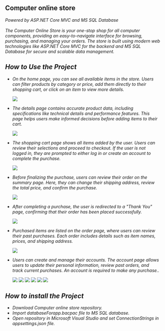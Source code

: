 ## Computer online store

<i>Powered by ASP.NET Core MVC and MS SQL Database<i/><br/><br/>
The Computer Online Store is your one-stop shop for all computer components, providing an easy-to-navigate interface for browsing, purchasing, and managing your orders. The store is built using modern web technologies like ASP.NET Core MVC for the backend and MS SQL Database for secure and scalable data management.


## How to Use the Project

<ul>
  <li>
    <p>On the home page, you can see all available items in the store. Users can filter products by category or price, add them directly to their shopping cart, or click on an item to view more details.</p>
    <img src="readmeImg/main.png">
  </li>
  <li>
    <p>The details page contains accurate product data, including specifications like technical details and performance features. This page helps users make informed decisions before adding items to their cart.</p>
    <img src="readmeImg/detail.png">
  </li>
  <li>
    <p>The shopping cart page shows all items added by the user. Users can review their selections and proceed to checkout. If the user is not logged in, they are prompted to either log in or create an account to complete the purchase.</p>
    <img src="readmeImg/cart.png">
  </li>
  <li>
    <p>Before finalizing the purchase, users can review their order on the summary page. Here, they can change their shipping address, review the total price, and confirm the purchase.</p>
    <img src="readmeImg/ordersummary.png">
  </li>
  <li>
    <p>After completing a purchase, the user is redirected to a "Thank You" page, confirming that their order has been placed successfully.</p>
    <img src="readmeImg/afterbuy.png">
  </li>
  <li>
    <p>Purchased items are listed on the order page, where users can review their past purchases. Each order includes details such as item names, prices, and shipping address.</p>
    <img src="readmeImg/orders.png">
  </li>
  <li>
    <p>Users can create and manage their accounts. The account page allows users to update their personal information, review past orders, and track current purchases. An account is required to make any purchase..</p>
    <img src="readmeImg/login.png">
    <img src="readmeImg/register.png">
    <img src="readmeImg/changeaddress.png">
    <img src="readmeImg/email.png">
    <img src="readmeImg/password.png">
    <img src="readmeImg/delete.png">
  </li>
</ul>

## How to install the Project
<ul>
  <li>Download Computer online store repository.</li>
  <li>Import databaseForapp.bacpac file to MS SQL database.</li>
  <li>Open repository in Microsoft Visual Studio and set ConnectionStrings in appsettings.json file.</li>
</ul>
